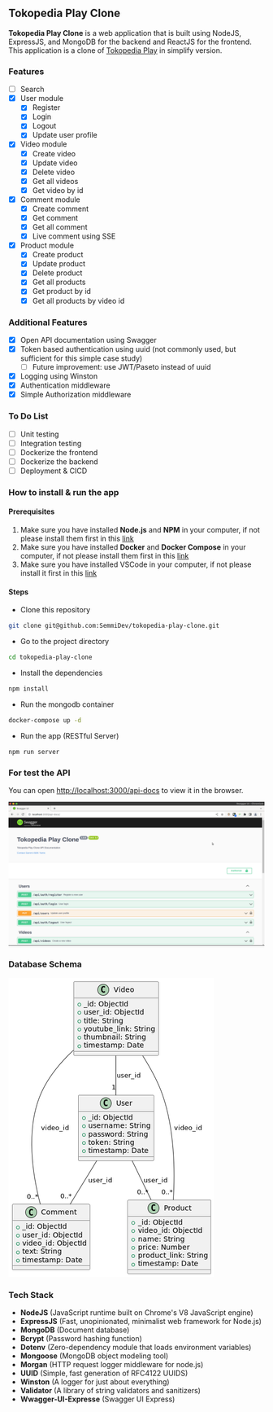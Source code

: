 ## Tokopedia Play Clone

**Tokopedia Play Clone** is a web application that is built using NodeJS, ExpressJS, and MongoDB for the backend and ReactJS for the frontend. This application is a clone of [Tokopedia Play](https://www.tokopedia.com/play/channels) in simplify version.

### Features

- [ ] Search
- [x] User module
  - [x] Register
  - [x] Login
  - [x] Logout
  - [x] Update user profile
- [x] Video module
  - [x] Create video
  - [x] Update video
  - [x] Delete video
  - [x] Get all videos
  - [x] Get video by id
- [x] Comment module
  - [x] Create comment
  - [x] Get comment
  - [x] Get all comment
  - [x] Live comment using SSE
- [x] Product module
  - [x] Create product
  - [x] Update product
  - [x] Delete product
  - [x] Get all products
  - [x] Get product by id
  - [x] Get all products by video id

### Additional Features
- [x] Open API documentation using Swagger
- [x] Token based authentication using uuid (not commonly used, but sufficient for this simple case study)
  - [ ] Future improvement: use JWT/Paseto instead of uuid
- [x] Logging using Winston
- [x] Authentication middleware
- [x] Simple Authorization middleware

### To Do List
- [ ] Unit testing
- [ ] Integration testing
- [ ] Dockerize the frontend
- [ ] Dockerize the backend
- [ ] Deployment & CICD

### How to install & run the app

#### Prerequisites

1. Make sure you have installed **Node.js** and **NPM** in your computer, if not please install them first in
   this [link](https://nodejs.org/en/download/)
2. Make sure you have installed **Docker** and **Docker Compose** in your computer, if not please install them first in
   this [link](https://docs.docker.com/get-docker/)
3. Make sure you have installed VSCode in your computer, if not please install it first in
   this [link](https://code.visualstudio.com/download)

#### Steps
- Clone this repository

```bash
git clone git@github.com:SemmiDev/tokopedia-play-clone.git
```
- Go to the project directory

```bash
cd tokopedia-play-clone
```

- Install the dependencies

```bash
npm install
```

- Run the mongodb container

```bash
docker-compose up -d
```

- Run the app (RESTful Server)

```bash
npm run server
```

### For test the API
You can open [http://localhost:3000/api-docs](http://localhost:3000/api-docs/) to view it in the browser.

![open-api](./open-api.png)

### Database Schema

![Schema Database](./class-diagram.png)

### Tech Stack

- **NodeJS** (JavaScript runtime built on Chrome's V8 JavaScript engine)
- **ExpressJS** (Fast, unopinionated, minimalist web framework for Node.js)
- **MongoDB** (Document database)
- **Bcrypt** (Password hashing function)
- **Dotenv** (Zero-dependency module that loads environment variables)
- **Mongoose** (MongoDB object modeling tool)
- **Morgan** (HTTP request logger middleware for node.js)
- **UUID** (Simple, fast generation of RFC4122 UUIDS)
- **Winston** (A logger for just about everything)
- **Validator** (A library of string validators and sanitizers)
- **Wwagger-UI-Expresse** (Swagger UI Express)